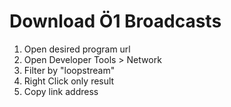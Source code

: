 # Download Ö1 Broadcasts

1. Open desired program url
2. Open Developer Tools > Network
3. Filter by "loopstream"
4. Right Click only result
5. Copy link address
